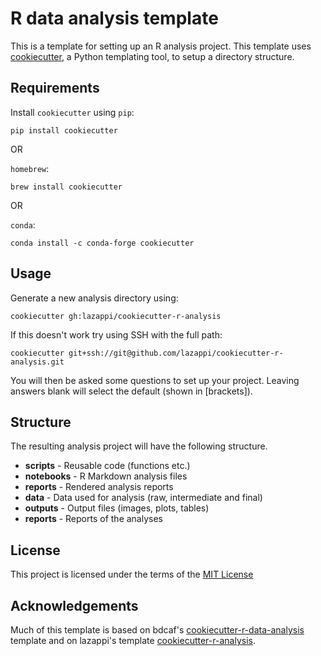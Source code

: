 R data analysis template
========================

This is a template for setting up an R analysis project. This template uses
[cookiecutter](https://github.com/audreyr/cookiecutter), a Python templating
tool, to setup a directory structure.

Requirements
------------

Install `cookiecutter` using `pip`:

```
pip install cookiecutter
```

OR

`homebrew`:

```
brew install cookiecutter
```

OR

`conda`:

```
conda install -c conda-forge cookiecutter
```

Usage
-----

Generate a new analysis directory using:

```
cookiecutter gh:lazappi/cookiecutter-r-analysis
```

If this doesn't work try using SSH with the full path:

```
cookiecutter git+ssh://git@github.com/lazappi/cookiecutter-r-analysis.git
```

You will then be asked some questions to set up your project. Leaving answers
blank will select the default (shown in [brackets]).

Structure
----------

The resulting analysis project will have the following structure.

* **scripts** - Reusable code (functions etc.)
* **notebooks** - R Markdown analysis files
* **reports** - Rendered analysis reports
* **data** - Data used for analysis (raw, intermediate and final)
* **outputs** - Output files (images, plots, tables)
* **reports** - Reports of the analyses

License
-------

This project is licensed under the terms of the [MIT License](/LICENSE)

Acknowledgements
----------------

Much of this template is based on bdcaf's
[cookiecutter-r-data-analysis](https://github.com/bdcaf/cookiecutter-r-data-analysis)
template and on lazappi's template [cookiecutter-r-analysis](https://github.com/lazappi/cookiecutter-r-analysis).

